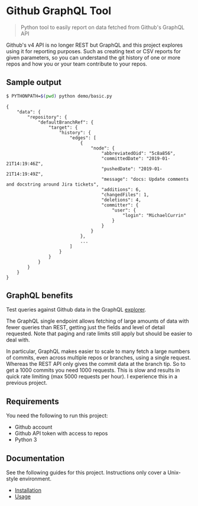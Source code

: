 # Github GraphQL Tool
> Python tool to easily report on data fetched from Github's GraphQL API

Github's v4 API is no longer REST but GraphQL and this project explores using it for reporting purposes. Such as creating text or CSV reports for given parameters, so you can understand the git history of one or more repos and how you or your team contribute to your repos.


## Sample output

```bash
$ PYTHONPATH=$(pwd) python demo/basic.py
```
```
{
    "data": {
        "repository": {
            "defaultBranchRef": {
                "target": {
                    "history": {
                        "edges": [
                            {
                                "node": {
                                    "abbreviatedOid": "5c8a856",
                                    "committedDate": "2019-01-21T14:19:46Z",
                                    "pushedDate": "2019-01-21T14:19:49Z",
                                    "message": "docs: Update comments and docstring around Jira tickets",
                                    "additions": 6,
                                    "changedFiles": 1,
                                    "deletions": 4,
                                    "committer": {
                                        "user": {
                                            "login": "MichaelCurrin"
                                        }
                                    }
                                }
                            },
                            ...
                        ]
                    }
                }
            }
        }
    }
}
```


## GraphQL benefits

Test queries against Github data in the GraphQL [explorer](https://developer.github.com/v4/explorer/).

The GraphQL single endpoint allows fetching of large amounts of data with fewer queries than REST, getting just the fields and level of detail requested. Note that paging and rate limits still apply but should be easier to deal with.

In particular, GraphQL makes easier to scale to many fetch a large numbers of commits, even across multiple repos or branches, using a single request. Whereas the REST API only gives the commit data at the branch tip. So to get a 1000 commits you need 1000 requests. This is slow and results in quick rate limiting (max 5000 requests per hour). I experience this in a previous project.


## Requirements

You need the following to run this project:

- Github account
- Github API token with access to repos
- Python 3


## Documentation

See the following guides for this project. Instructions only cover a Unix-style environment.

- [Installation](/docs/installation.md)
- [Usage](/docs/usage.md)
